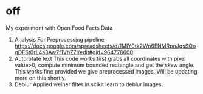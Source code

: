 # off
My experiment with Open Food Facts Data

1. Analysis For Preprocessing pipeline
   https://docs.google.com/spreadsheets/d/1MIY0tk2Wn6ENMRpnJgsSQogDFSt0rL4a3Aw7f1VhZ7I/edit#gid=964778600
2. Autorotate text
   This code works first grabs all coordinates with pixel value>0, compute minimum bounded rectangle and get the skew angle.
   This works fine provided we give preprocessed images. Will be updating more on this shortly.
3. Deblur
   Applied weiner filter in scikit learn to deblur images.

   
